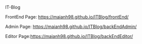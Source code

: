 IT-Blog

FrontEnd Page: https://maianh98.github.io/ITBlog/frontEnd/

Admin Page: https://maianh98.github.io/ITBlog/backEndAdmin/

Editor Page:https://maianh98.github.io/ITBlog/backEndEditor/
